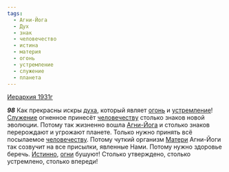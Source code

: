 ```yaml
---
tags:
  - Агни-Йога
  - Дух
  - знак
  - человечество
  - истина
  - материя
  - огонь
  - устремление
  - служение
  - планета
---
```


[Иерархия 1931г](/agni/1931)

___98___
Как прекрасны искры [духа](/tag/#Дух), который являет [огонь](/tag/#огонь) и [устремление](/tag/#устремление)! [Служение](/tag/#служение) огненное принесёт [человечеству](/tag/#человечество) столько знаков новой эволюции. Потому так жизненно вошла [Агни-Йога](/tag/#Агни-Йога) и столько знаков перерождают и угрожают планете. Только нужно принять всё посылаемое [человечеству](/tag/#человечество). Потому чуткий организм [Матери](/tag/#материя) Агни-Йоги так созвучит на все присылки, явленные Нами. Потому нужно здоровье беречь. [Истинно](/tag/#истина), [огни](/tag/#огонь) бушуют! Столько утверждено, столько устремлено, столько впереди!   

